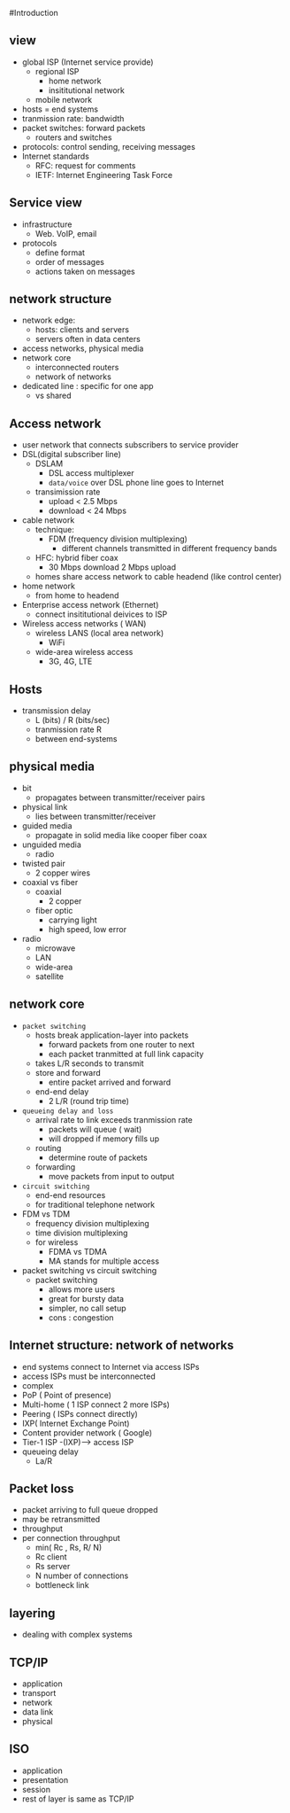 #Introduction 

## view 
-	global ISP (Internet service provide)
	-	regional ISP
		-	home network
		-	insititutional network
	-	mobile network
-	hosts = end systems
-	tranmission rate: bandwidth
-	packet switches: forward packets
	-	routers and switches
-	protocols: control sending, receiving messages
-	Internet standards
	-	RFC: request for comments
	-	IETF: Internet Engineering Task Force
## Service view
-	infrastructure
	-	Web. VoIP, email
-	protocols
	-	define format
	-	order of messages 
	-	actions taken on messages

## network structure
-	network edge:
	-	hosts: clients and servers
	-	servers often in data centers
-	access networks, physical media
-	network core
	-	interconnected routers
	-	network of networks
-	dedicated line : specific for one app
	-	vs shared

## Access network
-	user network that connects subscribers to service provider
-	DSL(digital subscriber line)
	-	DSLAM
		-	DSL access multiplexer
		-	`data/voice` over DSL phone line goes to Internet
	-	transimission rate 
		-	upload < 2.5 Mbps
		-	download < 24 Mbps
-	cable network
	-	technique:
		-	FDM (frequency division multiplexing)
			-	different channels transmitted in different frequency bands
	-	HFC: hybrid fiber coax
		-	30 Mbps download 2 Mbps upload
	-	homes share access network to cable headend (like control center)	
-	home network
	-	from home to headend
-	Enterprise access network (Ethernet)
	-	connect insititutional deivices to ISP
-	Wireless access networks ( WAN)
	-	wireless LANS (local area network)
		-	WiFi
	-	wide-area wireless access
		-	3G, 4G, LTE
## Hosts
-	transmission delay
	-	L (bits) / R (bits/sec)
	-	tranmission rate R
	-	between end-systems
## physical media
-	bit
	-	propagates between transmitter/receiver pairs
-	physical link
	-	lies between transmitter/receiver
-	guided media
	-	propagate in solid media like cooper fiber coax
-	unguided media
	-	radio
-	twisted pair
	-	2 copper wires
-	coaxial vs fiber
	-	coaxial
		-	2 copper
	-	fiber optic
		-	carrying light
		-	high speed, low error
-	radio
	-	microwave
	-	LAN
	-	wide-area
	-	satellite
## network core
-	`packet switching`
	-	hosts break application-layer into packets
		-	forward packets from one router to next
		-	each packet tranmitted at full link capacity
	-	takes L/R seconds to transmit
	-	store and forward
		-	entire packet arrived and forward
	-	end-end delay
		-	2 L/R (round trip time)
-	`queueing delay and loss`
	-	arrival rate to link exceeds tranmission rate
		-	packets will queue ( wait)
		-	will dropped if memory fills up
	-	routing
		-	determine route of packets
	-	forwarding 
		-	move packets from input to output
-	`circuit switching`
	-	end-end resources
	-	for traditional telephone network
-	FDM vs TDM
	-	frequency division multiplexing
	-	time division multiplexing 
	-	for wireless
		-	FDMA vs TDMA
		-	MA stands for multiple access
-	packet switching vs circuit switching
	-	packet switching 
		-	allows more users
		-	great for bursty data
		-	simpler, no call setup
		-	cons : congestion 
## Internet structure: network of networks
-	end systems connect to Internet via access ISPs
-	access ISPs must be interconnected
-	complex
-	PoP ( Point of presence)
-	Multi-home ( 1 ISP connect 2 more ISPs)
-	Peering ( ISPs connect directly)
-	IXP( Internet Exchange Point)
-	Content provider network ( Google)
-	Tier-1 ISP -(IXP)--> access ISP
-	queueing delay 
	-	La/R
## Packet loss
-	packet arriving to full queue dropped
-	may be retransmitted
-	throughput 
-	per connection throughput
	-	min( Rc , Rs, R/ N) 
	-	Rc 	client
	-	Rs  server
	-	N	number of connections
	- 	bottleneck link
## layering
-	dealing with complex systems

## TCP/IP
-	application
-	transport
-	network
-	data link
-	physical

## ISO
-	application
-	presentation
-	session
-	rest of layer is same as TCP/IP


































